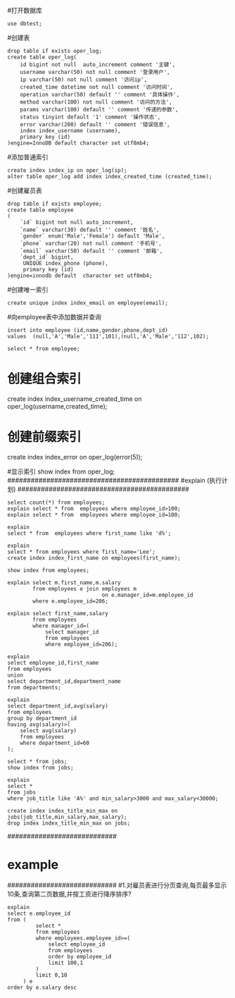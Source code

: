 #打开数据库
```
use dbtest;
```
#创建表
```
drop table if exists oper_log;
create table oper_log(
    id bigint not null  auto_increment comment '主键',
    username varchar(50) not null comment '登录用户',
    ip varchar(50) not null comment '访问ip',
    created_time datetime not null comment '访问时间',
    operation varchar(50) default '' comment '具体操作',
    method varchar(100) not null comment '访问的方法',
    params varchar(100) default '' comment '传递的参数',
    status tinyint default '1' comment '操作状态',
    error varchar(200) default '' comment '错误信息',
    index index_username (username),
    primary key (id)
)engine=InnoDB default character set utf8mb4;
```
#添加普通索引
```
create index index_ip on oper_log(ip);
alter table oper_log add index index_created_time (created_time);
```

#创建雇员表
```
drop table if exists employee;
create table employee
(
    `id` bigint not null auto_increment,
    `name` varchar(30) default '' comment '姓名',
    `gender` enum('Male','Female') default 'Male',
    `phone` varchar(20) not null comment '手机号',
    `email` varchar(50) default '' comment '邮箱',
    `dept_id` bigint,
     UNIQUE index_phone (phone),
     primary key (id)
)engine=innodb default  character set utf8mb4;
```
#创建唯一索引
```
create unique index index_email on employee(email);
```
#向employee表中添加数据并查询
```
insert into employee (id,name,gender,phone,dept_id)
values  (null,'A','Male','111',101),(null,'A','Male','112',102);

select * from employee;
```

# 创建组合索引
create index index_username_created_time on oper_log(username,created_time);

# 创建前缀索引
create index index_error on oper_log(error(5));

#显示索引
show index from oper_log;
############################################
#explain (执行计划)
############################################

```
select count(*) from employees;
explain select * from  employees where employee_id>100;
explain select * from  employees where employee_id=100;
```

```
explain
select * from  employees where first_name like 'd%';
```

```
explain
select * from employees where first_name='Lee';
create index index_first_name on employees(first_name);
```

```
show index from employees;

explain select m.first_name,m.salary
        from employees e join employees m
                              on e.manager_id=m.employee_id
        where e.employee_id=206;
```
```
explain select first_name,salary
        from employees
        where manager_id=(
            select manager_id
            from employees
            where employee_id=206);
```

```
explain
select employee_id,first_name
from employees
union
select department_id,department_name
from departments;
```

```
explain
select department_id,avg(salary)
from employees
group by department_id
having avg(salary)>(
    select avg(salary)
    from employees
    where department_id=60
);
```

```
select * from jobs;
show index from jobs;

explain
select *
from jobs
where job_title like 'A%' and min_salary>3000 and max_salary<30000;

create index index_title_min_max on jobs(job_title,min_salary,max_salary);
drop index index_title_min_max on jobs;
```

############################
# example
############################
#1.对雇员表进行分页查询,每页最多显示10条,查询第二页数据,并按工资进行降序排序?
```
explain
select e.employee_id
from (
         select *
         from employees
         where employees.employee_id>=(
             select employee_id
             from employees
             order by employee_id
             limit 100,1
         )
         limit 0,10
     ) e
order by e.salary desc
```









